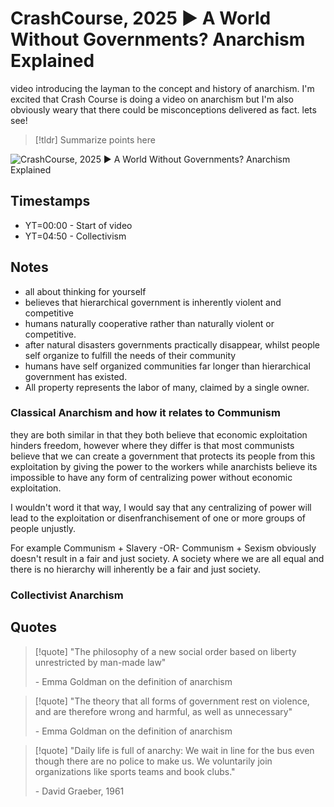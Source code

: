 # CrashCourse, 2025 ▶ A World Without Governments? Anarchism Explained
video introducing the layman to the concept and history of anarchism. I'm excited that Crash Course is doing a video on anarchism but I'm also obviously weary that there could be misconceptions delivered as fact. lets see!

>[!tldr]
>Summarize points here

![CrashCourse, 2025 ▶ A World Without Governments? Anarchism Explained](https://youtu.be/P-Ibq-9wulQ)

## Timestamps
- YT=00:00 - Start of video
- YT=04:50 - Collectivism

## Notes
- all about thinking for yourself
- believes that hierarchical government is inherently violent and competitive
- humans naturally cooperative rather than naturally violent or competitive.
- after natural disasters governments practically disappear, whilst people self organize to fulfill the needs of their community
- humans have self organized communities far longer than hierarchical government has existed.
- All property represents the labor of many, claimed by a single owner.

### Classical Anarchism and how it relates to Communism
they are both similar in that they both believe that economic exploitation hinders freedom, however where they differ is that most communists believe that we can create a government that protects its people from this exploitation by giving the power to the workers while anarchists believe its impossible to have any form of centralizing power without economic exploitation.

I wouldn't word it that way, I would say that any centralizing of power will lead to the exploitation or disenfranchisement of one or more groups of people unjustly. 

For example Communism + Slavery -OR- Communism + Sexism obviously doesn't result in a fair and just society. A society where we are all equal and there is no hierarchy will inherently be a fair and just society.

### Collectivist Anarchism




## Quotes
>[!quote]
>"The philosophy of a new social order based on liberty unrestricted by man-made law"
>
>\- Emma Goldman on the definition of anarchism

>[!quote]
>"The theory that all forms of government rest on violence, and are therefore wrong and harmful, as well as unnecessary"
>
>\- Emma Goldman on the definition of anarchism

>[!quote]
>"Daily life is full of anarchy: We wait in line for the bus even though there are no police to make us. We voluntarily join organizations like sports teams and book clubs."
>
>\- David Graeber, 1961

